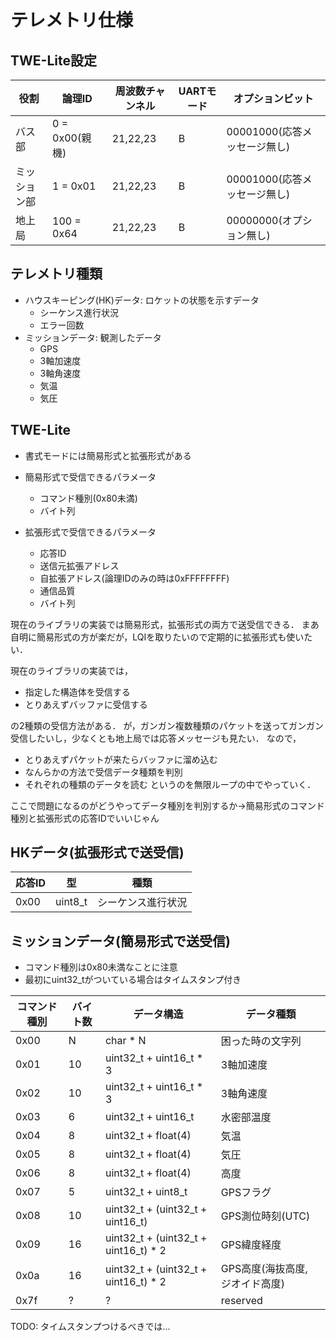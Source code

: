 # テレメトリ仕様

## TWE-Lite設定

|役割|論理ID|周波数チャンネル|UARTモード|オプションビット|
|-|-|-|-|-|
|バス部|0 = 0x00(親機)|21,22,23|B|00001000(応答メッセージ無し)|
|ミッション部|1 = 0x01|21,22,23|B|00001000(応答メッセージ無し)|
|地上局|100 = 0x64|21,22,23|B|00000000(オプション無し)|

## テレメトリ種類
- ハウスキーピング(HK)データ: ロケットの状態を示すデータ
	- シーケンス進行状況
	- エラー回数
- ミッションデータ: 観測したデータ
	- GPS
	- 3軸加速度
	- 3軸角速度
	- 気温
	- 気圧

## TWE-Lite
- 書式モードには簡易形式と拡張形式がある

- 簡易形式で受信できるパラメータ
	- コマンド種別(0x80未満)
	- バイト列

- 拡張形式で受信できるパラメータ
	- 応答ID
	- 送信元拡張アドレス
	- 自拡張アドレス(論理IDのみの時は0xFFFFFFFF)
	- 通信品質
	- バイト列

現在のライブラリの実装では簡易形式，拡張形式の両方で送受信できる．
まあ自明に簡易形式の方が楽だが，LQIを取りたいので定期的に拡張形式も使いたい．

現在のライブラリの実装では，
- 指定した構造体を受信する
- とりあえずバッファに受信する

の2種類の受信方法がある．
が，ガンガン複数種類のパケットを送ってガンガン受信したいし，少なくとも地上局では応答メッセージも見たい．
なので，
- とりあえずパケットが来たらバッファに溜め込む
- なんらかの方法で受信データ種類を判別
- それぞれの種類のデータを読む
というのを無限ループの中でやっていく．

ここで問題になるのがどうやってデータ種別を判別するか->簡易形式のコマンド種別と拡張形式の応答IDでいいじゃん

## HKデータ(拡張形式で送受信)

|応答ID|型|種類|
|-|-|-|
|0x00|uint8_t|シーケンス進行状況|

## ミッションデータ(簡易形式で送受信)

- コマンド種別は0x80未満なことに注意
- 最初にuint32_tがついている場合はタイムスタンプ付き

|コマンド種別|バイト数|データ構造|データ種類|
|-|-|-|-|
|0x00| N|char * N|困った時の文字列|
|0x01|10|uint32_t + uint16_t * 3|3軸加速度|
|0x02|10|uint32_t + uint16_t * 3|3軸角速度|
|0x03| 6|uint32_t + uint16_t|水密部温度|
|0x04| 8|uint32_t + float(4)|気温|
|0x05| 8|uint32_t + float(4)|気圧|
|0x06| 8|uint32_t + float(4)|高度|
|0x07| 5|uint32_t + uint8_t|GPSフラグ|
|0x08|10|uint32_t + (uint32_t + uint16_t)|GPS測位時刻(UTC)|
|0x09|16|uint32_t + (uint32_t + uint16_t) * 2|GPS緯度経度|
|0x0a|16|uint32_t + (uint32_t + uint16_t) * 2|GPS高度(海抜高度, ジオイド高度)|
|0x7f|?|?|reserved|

TODO: タイムスタンプつけるべきでは...
